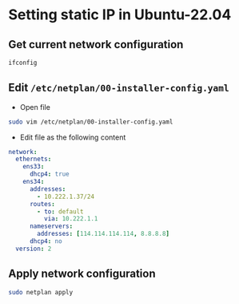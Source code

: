 # Setting static IP in Ubuntu-22.04

## Get current network configuration

```bash
ifconfig
```

## Edit `/etc/netplan/00-installer-config.yaml`

- Open file

```bash
sudo vim /etc/netplan/00-installer-config.yaml
```

- Edit file as the following content

```yaml
network:
  ethernets:
    ens33:
      dhcp4: true
    ens34:
      addresses:
        - 10.222.1.37/24
      routes:
        - to: default
          via: 10.222.1.1
      nameservers:
        addresses: [114.114.114.114, 8.8.8.8]
      dhcp4: no
  version: 2
```

## Apply network configuration

```bash
sudo netplan apply
```
